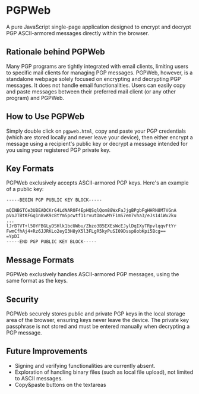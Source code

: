 # PGPWeb

A pure JavaScript single-page application designed to encrypt and decrypt PGP ASCII-armored messages directly within the browser.

## Rationale behind PGPWeb

Many PGP programs are tightly integrated with email clients, limiting users to specific mail clients for managing PGP messages. PGPWeb, however, is a standalone webpage solely focused on encrypting and decrypting PGP messages. It does not handle email functionalities. Users can easily copy and paste messages between their preferred mail client (or any other program) and PGPWeb.

## How to Use PGPWeb

Simply double click on `pgpweb.html`, copy and paste your PGP credentials (which are stored locally and never leave your device), then either encrypt a message using a recipient's public key or decrypt a message intended for you using your registered PGP private key.

## Key Formats

PGPWeb exclusively accepts ASCII-armored PGP keys. Here's an example of a public key:

```
-----BEGIN PGP PUBLIC KEY BLOCK-----

mQINBGTCe3UBEADCKrG4LdNAROF4EpHQSqlQom88WxFaJjgBPgbFgHHRN8M7VGnA
pVoJTBtKFGq1n8vK9c8tYm5pcwtf11rvutDmcwMYF1mS7em7vha3/eJs14iWv2ku
...
lJrBTVT+l5OYFBGLyDSHlk1bcUWbu/Zbzo3B5EXEsWcEJylDqIXyTRpvlqqvFtYr
FwmCfhAj4+Rz6JJRKLo2eyI3H8yX5l3FLgR5kyPuSI09Dssp8obKpi5Bcg==
=YpDI
-----END PGP PUBLIC KEY BLOCK-----
```

## Message Formats

PGPWeb exclusively handles ASCII-armored PGP messages, using the same format as the keys.

## Security

PGPWeb securely stores public and private PGP keys in the local storage area of the browser, ensuring keys never leave the device. The private key passphrase is not stored and must be entered manually when decrypting a PGP message.

## Future Improvements

- Signing and verifying functionalities are currently absent.
- Exploration of handling binary files (such as local file upload), not limited to ASCII messages.
- Copy&paste buttons on the textareas
